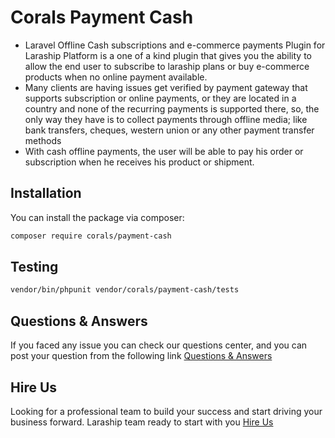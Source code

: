 # Corals Payment Cash

* Laravel Offline Cash subscriptions and e-commerce payments Plugin for Laraship Platform is a one of a kind plugin that gives you the ability to allow the end user to subscribe to laraship plans or buy e-commerce products when no online payment available.
* Many clients are having issues get verified by payment gateway that supports subscription or online payments, or they are located in a country and none of the recurring payments is supported there, so, the only way they have is to collect payments through offline media; like bank transfers, cheques, western union or any other payment transfer methods
* With cash offline payments, the user will be able to pay his order or subscription when he receives his product or shipment.

## Installation

You can install the package via composer:

```bash
composer require corals/payment-cash
```

## Testing

```bash
vendor/bin/phpunit vendor/corals/payment-cash/tests 
```

## Questions & Answers
If you faced any issue you can check our questions center, and you can post your question from the following link
[Questions & Answers](https://www.laraship.com/laraship-questions/)  


## Hire Us
Looking for a professional team to build your success and start driving your business forward.
Laraship team ready to start with you [Hire Us](https://www.laraship.com/contact)
